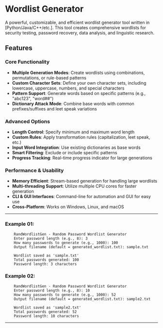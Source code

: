 # Wordlist Generator

A powerful, customizable, and efficient wordlist generator tool written in [Python/Java/C++/etc.]. This tool creates comprehensive wordlists for security testing, password recovery, data analysis, and linguistic research.

## Features

### Core Functionality

- **Multiple Generation Modes**: Create wordlists using combinations, permutations, or rule-based patterns
- **Custom Character Sets**: Define your own character sets, including lowercase, uppercase, numbers, and special characters
- **Pattern Support**: Generate words based on specific patterns (e.g., "abc123", "word##")
- **Dictionary Attack Mode**: Combine base words with common prefixes/suffixes and leet speak variations

### Advanced Options

- **Length Control**: Specify minimum and maximum word length
- **Custom Rules**: Apply transformation rules (capitalization, leet speak, etc.)
- **Input Word Integration**: Use existing dictionaries as base words
- **Smart Filtering**: Exclude or include specific patterns
- **Progress Tracking**: Real-time progress indicator for large generations

### Performance & Usability

- **Memory Efficient**: Stream-based generation for handling large wordlists
- **Multi-threading Support**: Utilize multiple CPU cores for faster generation
- **CLI & GUI Interfaces**: Command-line for automation and GUI for easy use
- **Cross-Platform**: Works on Windows, Linux, and macOS

---

### Example 01:

```
    RandWordlistGen - Random Password Wordlist Generator
    Enter password length (e.g., 8): 3
    How many passwords to generate (e.g., 1000): 100
    Output filename (default = generated_wordlist.txt): sample.txt
    
    Wordlist saved as 'sample.txt'
    Total passwords generated: 100
    Password length: 3 characters

```

### Example 02:
```
    RandWordlistGen - Random Password Wordlist Generator 
    Enter password length (e.g., 8): 10
    How many passwords to generate (e.g., 1000): 52
    Output filename (default = generated_wordlist.txt): sample2.txt
    
    Wordlist saved as 'sample2.txt'
    Total passwords generated: 52
    Password length: 10 characters
```
---

